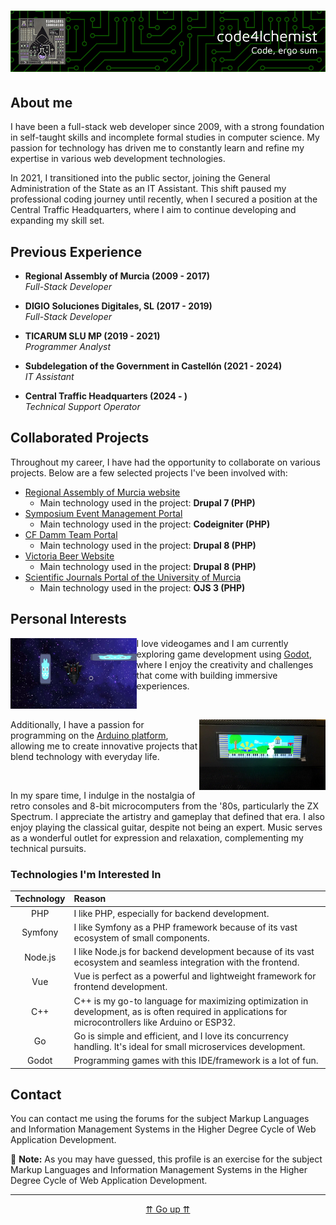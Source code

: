 # ![code4lchemist - Code, ergo sum](./header.png)

## About me

I have been a full-stack web developer since 2009, with a strong foundation in self-taught skills and incomplete formal studies in computer science. My passion for technology has driven me to constantly learn and refine my expertise in various web development technologies.

In 2021, I transitioned into the public sector, joining the General Administration of the State as an IT Assistant. This shift paused my professional coding journey until recently, when I secured a position at the Central Traffic Headquarters, where I aim to continue developing and expanding my skill set.

## Previous Experience

- **Regional Assembly of Murcia (2009 - 2017)**  
*Full-Stack Developer*
- **DIGIO Soluciones Digitales, SL (2017 - 2019)**  
*Full-Stack Developer*

- **TICARUM SLU MP (2019 - 2021)**  
*Programmer Analyst*

- **Subdelegation of the Government in Castellón (2021 - 2024)**  
*IT Assistant*

- **Central Traffic Headquarters (2024 - )**  
*Technical Support Operator*

## Collaborated Projects

Throughout my career, I have had the opportunity to collaborate on various projects. Below are a few selected projects I've been involved with:

- [Regional Assembly of Murcia website](https://www.asambleamurcia.es)
    - Main technology used in the project: **Drupal 7 (PHP)**
- [Symposium Event Management Portal](https://symposium.events)
    - Main technology used in the project: **Codeigniter (PHP)**
- [CF Damm Team Portal](https://www.cfdamm.cat/es)
    - Main technology used in the project: **Drupal 8 (PHP)**
- [Victoria Beer Website](https://www.cervezavictoria.es/es)
    - Main technology used in the project: **Drupal 8 (PHP)**
- [Scientific Journals Portal of the University of Murcia](https://revistas.um.es)
    - Main technology used in the project: **OJS 3 (PHP)**

## Personal Interests



<p><a href="https://github.com/code4lchemist/code4lchemist/raw/refs/heads/main/elit2.mp4"><img align="left" src="./elit2.png" width="40%"></a>
I love videogames and I am currently exploring game development using <a href="https://godotengine.org/">Godot</a>, where I enjoy the creativity and challenges that come with building immersive experiences.</p>

<br>

<p><a href="https://github.com/code4lchemist/code4lchemist/raw/refs/heads/main/mm.mp4"><img align="right" src="./mm.png" width="40%"></a>
Additionally, I have a passion for programming on the <a href="https://www.arduino.cc/">Arduino platform</a>, allowing me to create innovative projects that blend technology with everyday life.</p>

<br>

In my spare time, I indulge in the nostalgia of retro consoles and 8-bit microcomputers from the '80s, particularly the ZX Spectrum. I appreciate the artistry and gameplay that defined that era. I also enjoy playing the classical guitar, despite not being an expert. Music serves as a wonderful outlet for expression and relaxation, complementing my technical pursuits.

### Technologies I'm Interested In

| Technology | Reason                                         |
| :--------: | :--------------------------------------------- |
| PHP        | I like PHP, especially for backend development. |
| Symfony    | I like Symfony as a PHP framework because of its vast ecosystem of small components. |
| Node.js    | I like Node.js for backend development because of its vast ecosystem and seamless integration with the frontend. |
| Vue        | Vue is perfect as a powerful and lightweight framework for frontend development. |
| C++        | C++ is my go-to language for maximizing optimization in development, as is often required in applications for microcontrollers like Arduino or ESP32. |
| Go         | Go is simple and efficient, and I love its concurrency handling. It's ideal for small microservices development. |
| Godot      | Programming games with this IDE/framework is a lot of fun. |

## Contact

You can contact me using the forums for the subject Markup Languages and Information Management Systems in the Higher Degree Cycle of Web Application Development.

:memo: **Note:** As you may have guessed, this profile is an exercise for the subject Markup Languages and Information Management Systems in the Higher Degree Cycle of Web Application Development.

---

<center>

[⇈ Go up ⇈](#) 

</center>
